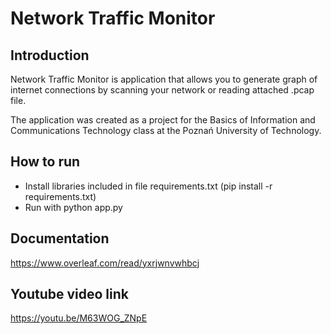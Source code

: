 # Network Traffic Monitor

## Introduction
Network Traffic Monitor is application that allows you to generate graph of internet connections by scanning your network or reading attached .pcap file. 

The application was created as a project for the Basics of Information and Communications Technology class at the Poznań University of Technology.

## How to run
- Install libraries included in file requirements.txt  (pip install -r requirements.txt)
- Run with python app.py

## Documentation
https://www.overleaf.com/read/yxrjwnvwhbcj

## Youtube video link
https://youtu.be/M63WOG_ZNpE
